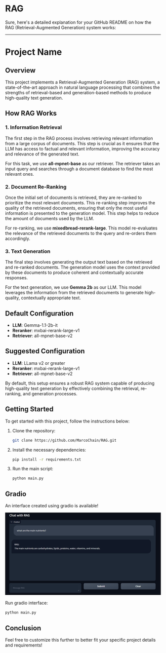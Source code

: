# RAG

Sure, here's a detailed explanation for your GitHub README on how the RAG (Retrieval-Augmented Generation) system works:

---

# Project Name

## Overview

This project implements a Retrieval-Augmented Generation (RAG) system, a state-of-the-art approach in natural language processing that combines the strengths of retrieval-based and generation-based methods to produce high-quality text generation. 

## How RAG Works

### 1. Information Retrieval
The first step in the RAG process involves retrieving relevant information from a large corpus of documents. This step is crucial as it ensures that the LLM has access to factual and relevant information, improving the accuracy and relevance of the generated text.

For this task, we use **all-mpnet-base** as our retriever. The retriever takes an input query and searches through a document database to find the most relevant ones. 

### 2. Document Re-Ranking
Once the initial set of documents is retrieved, they are re-ranked to prioritize the most relevant documents. This re-ranking step improves the quality of the retrieved documents, ensuring that only the most useful information is presented to the generation model. This step helps to reduce the amount of documents used by the LLM.

For re-ranking, we use **mixedbread-rerank-large**. This model re-evaluates the relevance of the retrieved documents to the query and re-orders them accordingly.

### 3. Text Generation
The final step involves generating the output text based on the retrieved and re-ranked documents. The generation model uses the context provided by these documents to produce coherent and contextually accurate responses.

For the text generation, we use **Gemma 2b** as our LLM. This model leverages the information from the retrieved documents to generate high-quality, contextually appropriate text.

## Default Configuration
- **LLM**: Gemma-1.1-2b-it
- **Reranker**: mxbai-rerank-large-v1
- **Retriever**: all-mpnet-base-v2

## Suggested Configuration
- **LLM**: LLama v2 or greater
- **Reranker**: mxbai-rerank-large-v1
- **Retriever**: all-mpnet-base-v2


By default, this setup ensures a robust RAG system capable of producing high-quality text generation by effectively combining the retrieval, re-ranking, and generation processes.

## Getting Started

To get started with this project, follow the instructions below:

1. Clone the repository:
   ```bash
   git clone https://github.com/MarcoChain/RAG.git
   ```

2. Install the necessary dependencies:
   ```bash
   pip install -r requirements.txt
   ```

3. Run the main script:
   ```bash
   python main.py
   ```

## Gradio

An interface created using gradio is available!

![RAG Diagram](images/rag.png)

Run gradio interface:
   ```bash
   python main.py
   ```

## Conclusion

Feel free to customize this further to better fit your specific project details and requirements!